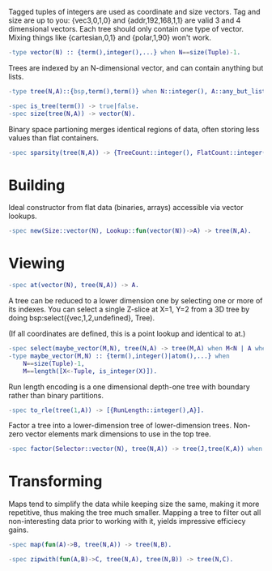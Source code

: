 Tagged tuples of integers are used as coordinate and size vectors. Tag and size
are up to you: {vec3,0,1,0} and {addr,192,168,1,1} are valid 3 and 4 dimensional
vectors.  Each tree should only contain one type of vector. Mixing things like
{cartesian,0,1} and {polar,1,90} won't work.

```erlang
-type vector(N) :: {term(),integer(),...} when N==size(Tuple)-1.
```
Trees are indexed by an N-dimensional vector, and can contain anything but lists.

```erlang
-type tree(N,A)::{bsp,term(),term()} when N::integer(), A::any_but_list().
```
```erlang
-spec is_tree(term()) -> true|false.
-spec size(tree(N,A)) -> vector(N).
```

Binary space partioning merges identical regions of data, often storing less values than flat containers.

```erlang
-spec sparsity(tree(N,A)) -> {TreeCount::integer(), FlatCount::integer()}.
```

Building
========
Ideal constructor from flat data (binaries, arrays) accessible via vector lookups.

```erlang
-spec new(Size::vector(N), Lookup::fun(vector(N))->A) -> tree(N,A).
```

Viewing
=======
```erlang
-spec at(vector(N), tree(N,A)) -> A.
```
A tree can be reduced to a lower dimension one by selecting one or more of its
indexes. You can select a single Z-slice at X=1, Y=2 from a 3D tree by doing
bsp:select({vec,1,2,undefined}, Tree).

(If all coordinates are defined, this is a point lookup and identical to
at.)

```erlang
-spec select(maybe_vector(M,N), tree(N,A) -> tree(M,A) when M<N | A when M=N.
-type maybe_vector(M,N) :: {term(),integer()|atom(),...} when 
    N==size(Tuple)-1,
    M==length([X<-Tuple, is_integer(X)]).
```

Run length encoding is a one dimensional depth-one tree with boundary rather than binary partitions.

```erlang
-spec to_rle(tree(1,A)) -> [{RunLength::integer(),A}].
```
Factor a tree into a lower-dimension tree of lower-dimension trees. Non-zero
vector elements mark dimensions to use in the top tree.

```erlang
-spec factor(Selector::vector(N), tree(N,A)) -> tree(J,tree(K,A)) when J+K=N.
```

Transforming
============
Maps tend to simplify the data while keeping size the same, making it more
repetitive, thus making the tree much smaller. Mapping a tree to filter out all
non-interesting data prior to working with it, yields impressive efficiecy
gains.

```erlang
-spec map(fun(A)->B, tree(N,A)) -> tree(N,B).
```

```erlang
-spec zipwith(fun(A,B)->C, tree(N,A), tree(N,B)) -> tree(N,C).
```
